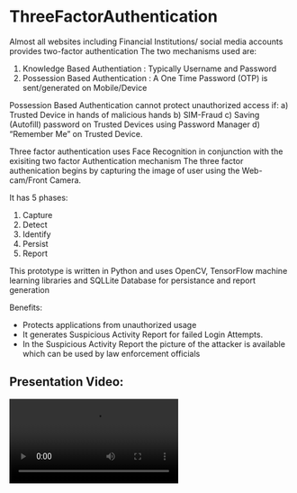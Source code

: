 # ThreeFactorAuthentication

Almost all websites including Financial Institutions/ social media accounts provides two-factor authentication
The two mechanisms used are:
1) Knowledge Based Authentiation : Typically Username and Password
2) Possession Based Authentication : A One Time Password (OTP) is sent/generated on Mobile/Device 

Possession Based Authentication cannot protect unauthorized access if:
a) Trusted Device in hands of malicious hands
b) SIM-Fraud
c) Saving (Autofill) password on Trusted Devices using Password Manager
d) “Remember Me” on Trusted Device.

Three factor authentication uses Face Recognition in conjunction with the exisiting two factor Authentication mechanism
The three factor authenication begins by capturing the image of user using the Web-cam/Front Camera.

It has 5 phases:
1) Capture
2) Detect
3) Identify
4) Persist
5) Report

This prototype is written in Python and uses OpenCV, TensorFlow machine learning libraries and SQLLite Database for persistance and report generation

Benefits:
* Protects applications from unauthorized usage
* It generates Suspicious Activity Report for failed Login Attempts.
* In the Suspicious Activity Report the picture of the attacker is available which can be used by law enforcement officials

## Presentation Video:
![demo-video](https://github.com/quest-svit/ThreeFactorAuthentication/blob/0aa9a6c24aa56092e994e966f3b7b82d795555c9/Demo/Three%20Factor%20Authentication.mp4)
